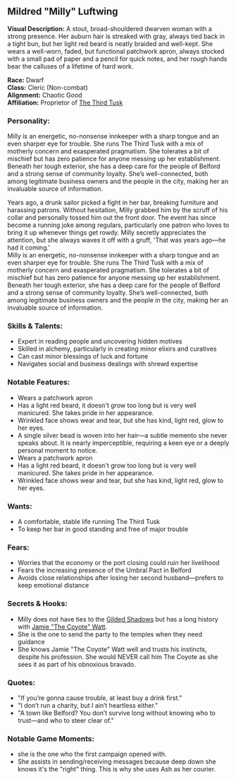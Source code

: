 ## Mildred "Milly" Luftwing

**Visual Description:**
A stout, broad-shouldered dwarven woman with a strong presence.
Her auburn hair is streaked with gray, always tied back in a tight bun, but her light red beard is neatly braided and well-kept. 
She wears a well-worn, faded, but functional patchwork apron, always stocked with a small pad of paper and a pencil for quick notes, and her rough hands bear the calluses of a lifetime of hard work. 

**Race:** Dwarf  
**Class:** Cleric (Non-combat)  
**Alignment:** Chaotic Good  
**Affiliation:** Proprietor of [The Third Tusk](../towns/belford/businesses/TheThirdTusk.md)  

### **Personality:**
Milly is an energetic, no-nonsense innkeeper with a sharp tongue and an even sharper eye for trouble. 
She runs The Third Tusk with a mix of motherly concern and exasperated pragmatism. 
She tolerates a bit of mischief but has zero patience for anyone messing up her establishment. 
Beneath her tough exterior, she has a deep care for the people of Belford and a strong sense of community loyalty. 
She’s well-connected, both among legitimate business owners and the people in the city, making her an invaluable source of information.

Years ago, a drunk sailor picked a fight in her bar, breaking furniture and harassing patrons. 
Without hesitation, Milly grabbed him by the scruff of his collar and personally tossed him out the front door. 
The event has since become a running joke among regulars, particularly one patron who loves to bring it up whenever things get rowdy. 
Milly secretly appreciates the attention, but she always waves it off with a gruff, 'That was years ago—he had it coming.'  
Milly is an energetic, no-nonsense innkeeper with a sharp tongue and an even sharper eye for trouble. 
She runs The Third Tusk with a mix of motherly concern and exasperated pragmatism. 
She tolerates a bit of mischief but has zero patience for anyone messing up her establishment. 
Beneath her tough exterior, she has a deep care for the people of Belford and a strong sense of community loyalty. 
She’s well-connected, both among legitimate business owners and the people in the city, making her an invaluable source of information.

### **Skills & Talents:**  
- Expert in reading people and uncovering hidden motives  
- Skilled in alchemy, particularly in creating minor elixirs and curatives  
- Can cast minor blessings of luck and fortune  
- Navigates social and business dealings with shrewd expertise  

### **Notable Features:**
- Wears a patchwork apron
- Has a light red beard, it doesn't grow too long but is very well manicured. She takes pride in her appearance.
- Wrinkled face shows wear and tear, but she has kind, light red, glow to her eyes.
- A single silver bead is woven into her hair—a subtle memento she never speaks about. It is nearly imperceptible, requiring a keen eye or a deeply personal moment to notice.  
- Wears a patchwork apron
- Has a light red beard, it doesn't grow too long but is very well manicured.  She takes pride in her appearance. 
- Wrinkled face shows wear and tear, but she has kind, light red, glow to her eyes. 

### **Wants:**  
- A comfortable, stable life running The Third Tusk  
- To keep her bar in good standing and free of major trouble  

### **Fears:**  
- Worries that the economy or the port closing could ruin her livelihood  
- Fears the increasing presence of the Umbral Pact in Belford  
- Avoids close relationships after losing her second husband—prefers to keep emotional distance  

### **Secrets & Hooks:**  
- Milly does not have ties to the [Gilded Shadows](../guilds/GildedShadows.md) but has a long history with [Jamie "The Coyote" Watt](../npcs/JamieWatt.md).  
- She is the one to send the party to the temples when they need guidance  
- She knows Jamie "The Coyote" Watt well and trusts his instincts, despite his profession.  She would NEVER call him The Coyote as she sees it as part of his obnoxious bravado. 

### **Quotes:**  
- "If you’re gonna cause trouble, at least buy a drink first."
- "I don’t run a charity, but I ain’t heartless either."
- "A town like Belford? You don’t survive long without knowing who to trust—and who to steer clear of."

### **Notable Game Moments:**  
- she is the one who the first campaign opened with. 
- She assists in sending/receiving messages because deep down she knows it's the "right" thing.  This is why she uses Ash as her courier.  
